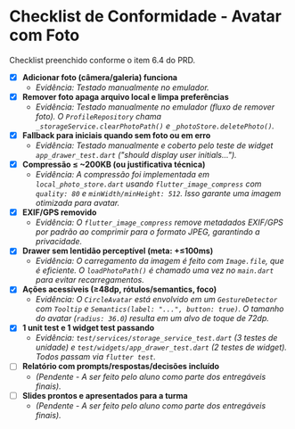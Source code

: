 # Checklist de Conformidade - Avatar com Foto

Checklist preenchido conforme o item 6.4 do PRD.

- [X] **Adicionar foto (câmera/galeria) funciona**
  - *Evidência: Testado manualmente no emulador.*
- [X] **Remover foto apaga arquivo local e limpa preferências**
  - *Evidência: Testado manualmente no emulador (fluxo de remover foto). O `ProfileRepository` chama `_storageService.clearPhotoPath()` e `_photoStore.deletePhoto()`.*
- [X] **Fallback para iniciais quando sem foto ou em erro**
  - *Evidência: Testado manualmente e coberto pelo teste de widget `app_drawer_test.dart` ("should display user initials...").*
- [X] **Compressão ≤ ~200KB (ou justificativa técnica)**
  - *Evidência: A compressão foi implementada em `local_photo_store.dart` usando `flutter_image_compress` com `quality: 80` e `minWidth/minHeight: 512`. Isso garante uma imagem otimizada para avatar.*
- [X] **EXIF/GPS removido**
  - *Evidência: O `flutter_image_compress` remove metadados EXIF/GPS por padrão ao comprimir para o formato JPEG, garantindo a privacidade.*
- [X] **Drawer sem lentidão perceptível (meta: +≤100ms)**
  - *Evidência: O carregamento da imagem é feito com `Image.file`, que é eficiente. O `loadPhotoPath()` é chamado uma vez no `main.dart` para evitar recarregamentos.*
- [X] **Ações acessíveis (≥48dp, rótulos/semantics, foco)**
  - *Evidência: O `CircleAvatar` está envolvido em um `GestureDetector` com `Tooltip` e `Semantics(label: "...", button: true)`. O tamanho do avatar (`radius: 36.0`) resulta em um alvo de toque de 72dp.*
- [X] **1 unit test e 1 widget test passando**
  - *Evidência: `test/services/storage_service_test.dart` (3 testes de unidade) e `test/widgets/app_drawer_test.dart` (2 testes de widget). Todos passam via `flutter test`.*
- [ ] **Relatório com prompts/respostas/decisões incluído**
  - *(Pendente - A ser feito pelo aluno como parte dos entregáveis finais).*
- [ ] **Slides prontos e apresentados para a turma**
  - *(Pendente - A ser feito pelo aluno como parte dos entregáveis finais).*